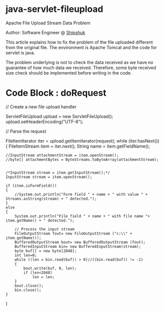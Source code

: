 # java-servlet-fileupload

Apache File Upload Stream Data Problem

Author: Software Engineer @ <a href="www.shipshuk.com">Shipshuk</a>

This article explains how to fix the problem of the file uploaded different from the original file. The environment is Apache Tomcat and the code for servlet is java.

The problem underlying is not to check the data received as we have no guarantee of how much data we received. Therefore, some byte received
size check should be implemented before writing in the code.



# Code Block : doRequest


// Create a new file upload handler

ServletFileUpload upload = new ServletFileUpload();
upload.setHeaderEncoding("UTF-8");

// Parse the request

FileItemIterator iter = upload.getItemIterator(request);
while (iter.hasNext()) 
{
    FileItemStream item = iter.next();
    String name = item.getFieldName();

    //InputStream attachmentStream = item.openStream();
    //byte[] attachmentBytes = ByteStreams.toByteArray(attachmentStream);


    /*InputStream stream = item.getInputStream();*/
    InputStream stream = item.openStream();

    if (item.isFormField()) 
    {
        //System.out.println("Form field " + name + " with value " + Streams.asString(stream) + " detected.");
    }
    else
    {
        System.out.println("File field " + name + " with file name "+ item.getName() + " detected.");

        // Process the input stream
        FileOutputStream fout= new FileOutputStream ("c:\\" + item.getName());
        BufferedOutputStream bout= new BufferedOutputStream (fout);
        BufferedInputStream bin= new BufferedInputStream(stream);
        byte buf[] = new byte[2048];
        int len=0;
        while ((len = bin.read(buf)) > 0)//((bin.read(buf)) != -1)
        {
            bout.write(buf, 0, len);
            if (len<2048)
                len = len;
        }
        bout.close();
        bin.close();
    }        
}

